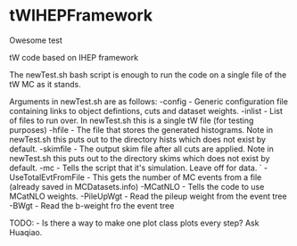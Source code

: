 # tWIHEPFramework
Owesome test

tW code based on IHEP framework

The newTest.sh bash script is enough to run the code on a single file of the tW MC as it stands.

Arguments in newTest.sh are as follows:
	  -config		 - Generic configuration file containing links to object defintions, cuts and dataset weights.
	  -inlist   		 - List of files to run over. In newTest.sh this is a single tW file (for testing purposes)
	  -hfile    		 - The file that stores the generated histograms. Note in newTest.sh this puts out to the directory hists which does not exist by default.
	  -skimfile 		 - The output skim file after all cuts are applied. Note in newTest.sh this puts out to the directory skims which does not exist by default.
	  -mc	      	  	 - Tells the script that it's simulation. Leave off for data.
`	  -UseTotalEvtFromFile 	 - This gets the number of MC events from a file (already saved in MCDatasets.info)
	  -MCatNLO		 - Tells the code to use MCatNLO weights.
	  -PileUpWgt		 - Read the pileup weight from the event tree
	  -BWgt			 - Read the b-weight fro the event tree

TODO:
	 - Is there a way to make one plot class plots every step? Ask Huaqiao.
